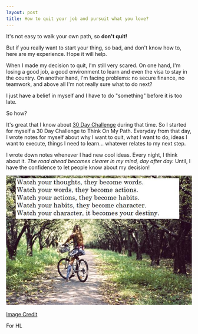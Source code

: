 ```yaml
---
layout: post
title: How to quit your job and pursuit what you love?
---
```

It's not easy to walk your own path, so **don't quit!**  

But if you really want to start your thing, so bad, and don't know how to, here are my experience. Hope it will help.

  
When I made my decision to quit, I'm still very scared. On one hand, I'm losing a good job, a good environment to learn and even the visa to stay in the country. On another hand, I'm facing problems: no secure finance, no teamwork, and above all I'm not really sure what to do next?

  
I just have a belief in myself and I have to do "something" before it is too late. 

  
So how?

  
It's great that I know about [30 Day Challenge][0] during that time. So I started for myself a 30 Day Challenge to Think On My Path. Everyday from that day, I wrote notes for myself about why I want to quit, what I want to do, ideas I want to execute, things I need to learn... whatever relates to my next step.

  
I wrote down notes whenever I had new cool ideas. Every night, I think about it. _The road ahead becomes clearer in my mind, day after day._ Until, I have the confidence to let people know about my decision!

  
![](/images/332a0b2d-1608-437b-835f-793e7e3afcec/thoughts.jpg)

  
[Image Credit][1]  

  
For HL  


[0]: http://on.ted.com/Cutts
[1]: http://winterlyrics.wordpress.com/2011/07/22/watch-your-thoughts-they-become-words-watch-your-words-they-become-actions-watch-your-actions-they-become-habits-watch-your-habits-they-become-character-watch-your-character-it-becomes-your-d/